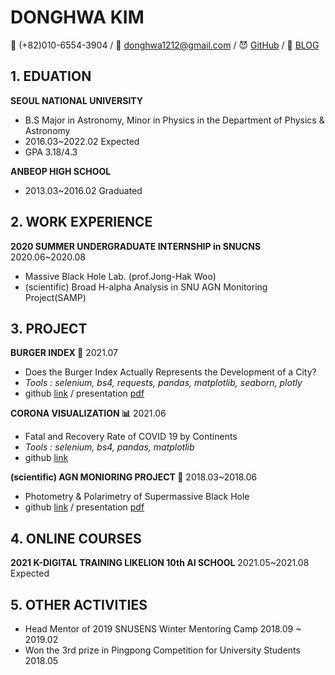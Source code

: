 # DONGHWA KIM
📱 (+82)010-6554-3904 / 📨 donghwa1212@gmail.com / 😈 [GitHub](https://github.com/dddonghwa) / 📝 [BLOG](https://donghajoha.tistory.com/)

## 1. EDUATION

__SEOUL NATIONAL UNIVERSITY__
- B.S Major in Astronomy, Minor in Physics in the Department of Physics & Astronomy
- 2016.03~2022.02 Expected
- GPA 3.18/4.3

__ANBEOP HIGH SCHOOL__
- 2013.03~2016.02 Graduated

## 2. WORK EXPERIENCE
__2020 SUMMER UNDERGRADUATE INTERNSHIP in SNUCNS__ 2020.06~2020.08
- Massive Black Hole Lab. (prof.Jong-Hak Woo)
- (scientific) Broad H-alpha Analysis in SNU AGN Monitoring Project(SAMP)


## 3. PROJECT

__BURGER INDEX 🍔__ 2021.07
- Does the Burger Index Actually Represents the Development of a City?
- *Tools : selenium, bs4, requests, pandas, matplotlib, seaborn, plotly*
- github [link](https://github.com/likelion-aischool-10-teamproject/burger-index) / presentation [pdf](https://github.com/likelion-aischool-10-teamproject/burger-index/blob/main/BurgerIndex_PPT.pdf)

__CORONA VISUALIZATION 📊__ 2021.06
- Fatal and Recovery Rate of COVID 19 by Continents 
- *Tools : selenium, bs4, pandas, matplotlib*
- github [link](https://github.com/likelion-aischool-10-teamproject/corona-visualization)

__(scientific) AGN MONIORING PROJECT 🌠__ 2018.03~2018.06
- Photometry & Polarimetry of Supermassive Black Hole
- github [link](https://github.com/dddonghwa/Astronomical-Observation-and-Lab) / presentation [pdf](https://github.com/dddonghwa/Astronomical-Observation-and-Lab/blob/master/AGN%20monitoring.pdf)


## 4. ONLINE COURSES
__2021 K-DIGITAL TRAINING LIKELION 10th AI SCHOOL__ 2021.05~2021.08 Expected   

## 5. OTHER ACTIVITIES
- Head Mentor of 2019 SNUSENS Winter Mentoring Camp 2018.09 ~ 2019.02
- Won the 3rd prize in Pingpong Competition for University Students 2018.05


